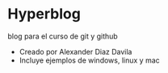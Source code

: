 # Hyperblog
blog para el curso de git y github

* Creado por Alexander Diaz Davila
* Incluye ejemplos de windows, linux y mac